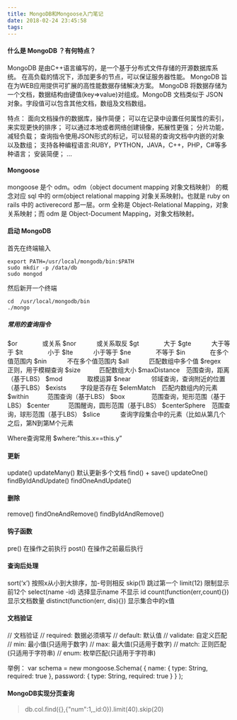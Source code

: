 ```yaml
---
title: MongoDB和Mongoose入门笔记
date: 2018-02-24 23:45:58
tags:
---
```


#### 什么是 MongoDB ？有何特点？
MongoDB 是由C++语言编写的，是一个基于分布式文件存储的开源数据库系统。
在高负载的情况下，添加更多的节点，可以保证服务器性能。
MongoDB 旨在为WEB应用提供可扩展的高性能数据存储解决方案。
MongoDB 将数据存储为一个文档，数据结构由键值(key=>value)对组成。MongoDB 文档类似于 JSON 对象。字段值可以包含其他文档，数组及文档数组。

特点：
面向文档操作的数据库，操作简便；
可以在记录中设置任何属性的索引，来实现更快的排序；
可以通过本地或者网络创建镜像，拓展性更强；
分片功能，减轻负载；
查询指令使用JSON形式的标记，可以轻易的查询文档中内嵌的对象以及数组；
支持各种编程语言:RUBY，PYTHON，JAVA，C++，PHP，C#等多种语言；
安装简便；
...

#### Mongoose 
mongoose 是个 odm。odm（object document mapping 对象文档映射） 的概念对应 sql 中的 orm(object relational mapping 对象关系映射)。也就是 ruby on rails 中的 activerecord 那一层。orm 全称是 Object-Relational Mapping，对象关系映射；而 odm 是 Object-Document Mapping，对象文档映射。


#### 启动 MongoDB

首先在终端输入
```
export PATH=/usr/local/mongodb/bin:$PATH
sudo mkdir -p /data/db
sudo mongod
```

然后新开一个终端
```
cd  /usr/local/mongodb/bin
./mongo
```

##### 常用的查询指令

$or　　　　或关系
$nor　　　 或关系取反
$gt　　　　大于
$gte　　　 大于等于
$lt　　　　小于
$lte　　　 小于等于
$ne　　　　不等于
$in　　　　在多个值范围内
$nin　　　 不在多个值范围内
$all　　　 匹配数组中多个值
$regex　　 正则，用于模糊查询
$size　　　匹配数组大小
$maxDistance　范围查询，距离（基于LBS）
$mod　　　　取模运算
$near　　　 邻域查询，查询附近的位置（基于LBS）
$exists　　 字段是否存在
$elemMatch　匹配内数组内的元素
$within　　　范围查询（基于LBS）
$box　　　　 范围查询，矩形范围（基于LBS）
$center　　　范围醒询，圆形范围（基于LBS）
$centerSphere　范围查询，球形范围（基于LBS）
$slice　　　  查询字段集合中的元素（比如从第几个之后，第N到第M个元素

Where查询常用
$where:”this.x==this.y”

#### 更新

update()
updateMany()	默认更新多个文档
find() + save()
updateOne()
findByIdAndUpdate()
findOneAndUpdate()

#### 删除

remove()
findOneAndRemove()
findByIdAndRemove()

#### 钩子函数

pre()		在操作之前执行
post()	在操作之前最后执行

#### 查询后处理

sort(‘x’)		按照x从小到大排序，加-号则相反
skip(1)		跳过第一个
limit(12)		限制显示前12个
select(name -id)	选择显示name 不显示 id
count(function(err,count){})	显示文档数量
distinct(function(err, dis){})	显示集合中的x值

#### 文档验证

// 文档验证
// required: 数据必须填写
// default: 默认值
// validate: 自定义匹配
// min: 最小值(只适用于数字)
// max: 最大值(只适用于数字)
// match: 正则匹配(只适用于字符串)
// enum:  枚举匹配(只适用于字符串)

举例：
var schema = new mongoose.Schema(
	{ 	name: { type: String, required: true }, 
		password: { type: String, required: true } 
	}
);


####  MongoDB实现分页查询

> db.col.find({},{"num":1,_id:0}).limit(40).skip(20)
